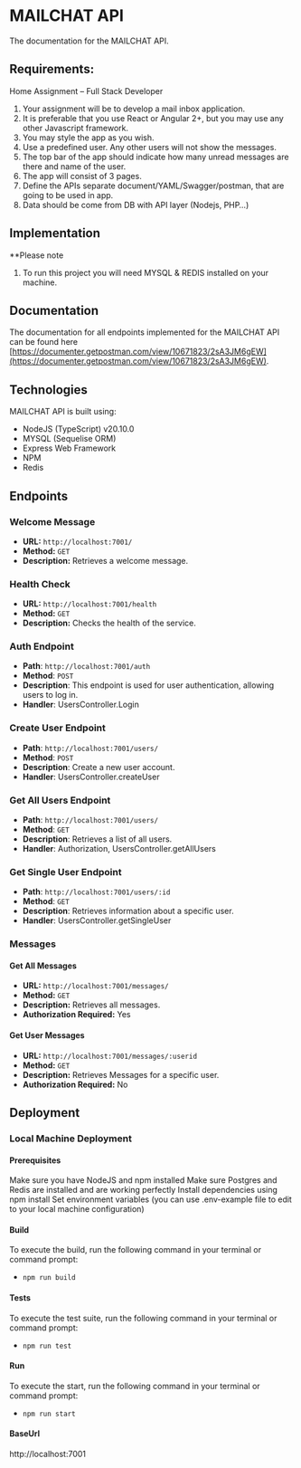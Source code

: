 # MAILCHAT API

The documentation for the MAILCHAT API.

## Requirements:
Home Assignment – Full Stack Developer
1. Your assignment will be to develop a mail inbox application.
2. It is preferable that you use React or Angular 2+, but you may use any other Javascript
framework.
3. You may style the app as you wish.
4. Use a predefined user. Any other users will not show the messages.
5. The top bar of the app should indicate how many unread messages are there and name
of the user.
6. The app will consist of 3 pages.
7. Define the APIs separate document/YAML/Swagger/postman, that are going to be used in
app.
8. Data should be come from DB with API layer (Nodejs, PHP…)


## Implementation

\*\*Please note
1. To run this project you will need MYSQL & REDIS installed on your machine.

## Documentation

The documentation for all endpoints implemented for the MAILCHAT API can be found here [https://documenter.getpostman.com/view/10671823/2sA3JM6gEW](https://documenter.getpostman.com/view/10671823/2sA3JM6gEW).

## Technologies

MAILCHAT API is built using:

- NodeJS (TypeScript) v20.10.0
- MYSQL (Sequelise ORM)
- Express Web Framework
- NPM
- Redis

## Endpoints

### Welcome Message

- **URL:** `http://localhost:7001/`
- **Method:** `GET`
- **Description:** Retrieves a welcome message.


### Health Check

- **URL:** `http://localhost:7001/health`
- **Method:** `GET`
- **Description:** Checks the health of the service.


### Auth Endpoint

- **Path**: `http://localhost:7001/auth`
- **Method**: `POST`
- **Description**: This endpoint is used for user authentication, allowing users to log in.
- **Handler**: UsersController.Login

### Create User Endpoint

- **Path**: `http://localhost:7001/users/`
- **Method**: `POST`
- **Description**: Create a new user account.
- **Handler**: UsersController.createUser


### Get All Users Endpoint

- **Path**: `http://localhost:7001/users/`
- **Method**: `GET`
- **Description**: Retrieves a list of all users.
- **Handler**: Authorization, UsersController.getAllUsers

### Get Single User Endpoint

- **Path**: `http://localhost:7001/users/:id`
- **Method**: `GET`
- **Description**: Retrieves information about a specific user.
- **Handler**: UsersController.getSingleUser



### Messages

#### Get All Messages

- **URL:** `http://localhost:7001/messages/`
- **Method:** `GET`
- **Description:** Retrieves all messages.
- **Authorization Required:** Yes


#### Get User Messages

- **URL:** `http://localhost:7001/messages/:userid`
- **Method:** `GET`
- **Description:** Retrieves Messages for a specific user.
- **Authorization Required:** No



## Deployment

### Local Machine  Deployment

#### Prerequisites
Make sure you have NodeJS and npm installed
Make sure Postgres and Redis are installed and are working perfectly
Install dependencies using npm install
Set environment variables (you can use .env-example file to edit to your local machine configuration)

#### Build

To execute the build,  run the following command in your terminal or command prompt:

- `npm run build`


#### Tests

To execute the test suite, run the following command in your terminal or command prompt:

- `npm run test`

#### Run

To execute the start, run the following command in your terminal or command prompt:

- `npm run start`

#### BaseUrl
http://localhost:7001
